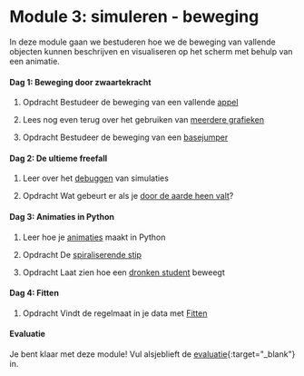 # Module 3: simuleren - beweging

In deze module gaan we bestuderen hoe we de beweging van vallende objecten kunnen beschrijven en visualiseren op het scherm met behulp van een animatie.

#### Dag 1: Beweging door zwaartekracht

1. <span class="badge badge-primary">Opdracht</span> Bestudeer de beweging van een vallende [appel](appel)

2. Lees nog even terug over het gebruiken van [meerdere grafieken](../technieken/plot)

3. <span class="badge badge-primary">Opdracht</span> Bestudeer de beweging van een [basejumper](basejump)

#### Dag 2: De ultieme freefall

1. Leer over het [debuggen](../python/debuggen) van simulaties

2. <span class="badge badge-primary">Opdracht</span> Wat gebeurt er als je [door de aarde heen valt](freefall)?

#### Dag 3: Animaties in Python

1. Leer hoe je [animaties](../python/animaties) maakt in Python

2. <span class="badge badge-primary">Opdracht</span> De [spiraliserende stip](stip)

3. <span class="badge badge-primary">Opdracht</span> Laat zien hoe een [dronken student](student) beweegt

#### Dag 4: Fitten

1. <span class="badge badge-primary">Opdracht</span> Vindt de regelmaat in je data met [Fitten](fitten)

#### Evaluatie

Je bent klaar met deze module! Vul alsjeblieft de [evaluatie](https://goo.gl/forms/bMEPwmQeLxMZ13qE2){:target="_blank"} in.
